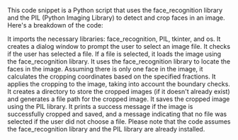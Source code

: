 This code snippet is a Python script that uses the face_recognition library and the PIL (Python Imaging Library) to detect and crop faces in an image. Here's a breakdown of the code:

It imports the necessary libraries: face_recognition, PIL, tkinter, and os.
It creates a dialog window to prompt the user to select an image file.
It checks if the user has selected a file.
If a file is selected, it loads the image using the face_recognition library.
It uses the face_recognition library to locate the faces in the image.
Assuming there is only one face in the image, it calculates the cropping coordinates based on the specified fractions.
It applies the cropping to the image, taking into account the boundary checks.
It creates a directory to store the cropped images (if it doesn't already exist) and generates a file path for the cropped image.
It saves the cropped image using the PIL library.
It prints a success message if the image is successfully cropped and saved, and a message indicating that no file was selected if the user did not choose a file.
Please note that the code assumes the face_recognition library and the PIL library are already installed.
